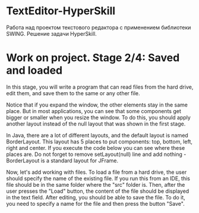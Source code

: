 # TextEditor-HyperSkill
Работа над проектом текстового редактора с применением библиотеки SWING. Решение задачи HyperSkill.
# Work on project. Stage 2/4: Saved and loaded
In this stage, you will write a program that can read files from the hard drive, edit them, and save them to the same or any other file.

Notice that if you expand the window, the other elements stay in the same place. But in most applications, you can see that some components get bigger or smaller when you resize the window. To do this, you should apply another layout instead of the null layout that was shown in the first stage.

In Java, there are a lot of different layouts, and the default layout is named BorderLayout. This layout has 5 places to put components: top, bottom, left, right and center. If you execute the code below you can see where these places are. Do not forget to remove setLayout(null) line and add nothing - BorderLayout is a standard layout for JFrame.

Now, let's add working with files. To load a file from a hard drive, the user should specify the name of the existing file. If you run this from an IDE, this file should be in the same folder where the "src" folder is. Then, after the user presses the "Load" button, the content of the file should be displayed in the text field. After editing, you should be able to save the file. To do it, you need to specify a name for the file and then press the button "Save".
